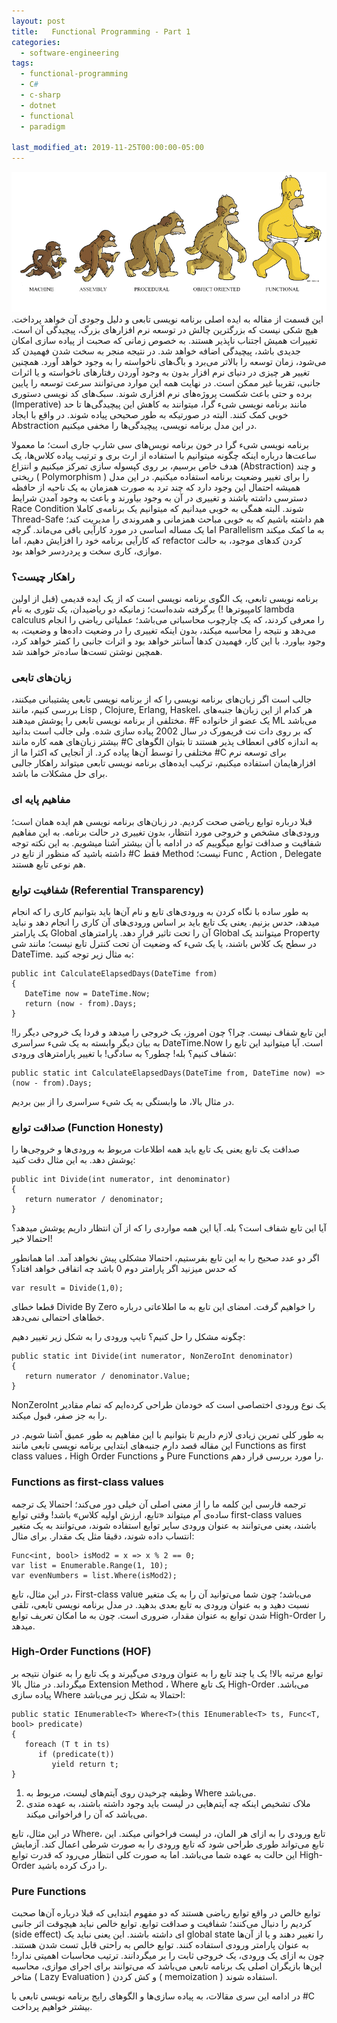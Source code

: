 ```yaml
---
layout: post
title:   Functional Programming - Part 1 
categories:
  - software-engineering
tags:
  - functional-programming 
  - C#
  - c-sharp
  - dotnet
  - functional
  - paradigm

last_modified_at: 2019-11-25T00:00:00-05:00
---
```

![Programming Paradigms](/assets/images/paradigms.png "سیر تکاملی الگوهای برنامه نویسی")
این قسمت از مقاله به ایده اصلی برنامه نویسی تابعی و دلیل وجودی آن خواهد پرداخت. هیچ شکی نیست که بزرگترین چالش در توسعه نرم افزار‌های بزرگ، پیچیدگی آن است. تغییرات همیش اجتناب ناپذیر هستند. به خصوص زمانی که صحبت از پیاده سازی امکان جدیدی باشد، پیچیدگی اضافه خواهد شد. در نتیجه منجر به سخت شدن فهمیدن کد می‌شود، زمان توسعه را بالاتر می‌برد و باگ‌های ناخواسته را به وجود خواهد آورد. همچنین تغییر هر چیزی در دنیای نرم افزار بدون به وجود آوردن رفتار‌های ناخواسته و یا اثرات جانبی، تقریبا غیر ممکن است. در نهایت همه این موارد می‌توانند سرعت توسعه را پایین برده و حتی باعث شکست پروژه‌های نرم افزاری شوند. سبک‌های کد نویسی دستوری (Imperative) مانند برنامه نویسی شیء گرا، میتوانند به کاهش این پیچیدگی‌ها تا حد خوبی کمک کنند. البته در صورتیکه به طور صحیحی پیاده شوند. در واقع با ایجاد Abstraction در این مدل برنامه نویسی، پیچیدگی‌ها را مخفی میکنیم.




برنامه نویسی شیء گرا در خون برنامه نویس‌های سی شارپ جاری است؛ ما معمولا ساعت‌ها درباره اینکه چگونه میتوانیم با استفاده از ارث بری و ترتیب پیاده کلاس‌ها، یک هدف خاص برسیم، بر روی کپسوله سازی تمرکز میکنیم و انتزاع (Abstraction) و چند ریختی ( Polymorphism ) را برای تغییر وضعیت برنامه استفاده میکنیم. در این مدل همیشه احتمال این وجود دارد که چند ترد به صورت همزمان به یک ناحیه از حافظه دسترسی داشته باشند و تغییری در آن به وجود بیاورند و باعث به وجود آمدن شرایط Race Condition شوند. البته همگی به خوبی میدانیم که میتوانیم یک برنامه‌ی کاملا Thread-Safe هم داشته باشیم که به خوبی مباحث همزمانی و همروندی را مدیریت کند؛ اما یک مساله اساسی در مورد کارآیی باقی می‌ماند. گرچه Parallelism به ما کمک میکند که کارآیی برنامه خود را افزایش دهیم، اما refactor کردن کد‌های موجود، به حالت موازی، کاری سخت و پردردسر خواهد بود.

### راهکار چیست؟

برنامه نویسی تابعی، یک الگوی برنامه نویسی است که از یک ایده قدیمی (قبل از اولین کامپیوتر‌ها !) برگرفته شده‌است؛ زمانیکه دو ریاضیدان، یک تئوری به نام  lambda calculus را معرفی کردند، که یک چارچوب محاسباتی می‌باشد؛ عملیاتی ریاضی را انجام می‌دهد و نتیجه را محاسبه میکند، بدون اینکه تغییری را در وضعیت داده‌ها و وضعیت، به وجود بیاورد. با این کار، فهمیدن کد‌ها آسانتر خواهد بود و اثرات جانبی را کمتر خواهد کرد، همچین نوشتن تست‌ها ساده‌تر خواهند شد.

### زبان‌های تابعی

جالب است اگر زبان‌های برنامه نویسی را که از برنامه نویسی تابعی پشتیبانی میکنند، بررسی کنیم، مانند Lisp , Clojure, Erlang, Haskel، هر کدام از این زبان‌ها جنبه‌های مختلفی از برنامه نویسی تابعی را پوشش میدهند. #F یک عضو از خانواده ML می‌باشد که بر روی دات نت فریمورک در سال 2002 پیاده سازی شده. ولی جالب است بدانید بیشتر زبان‌های همه کاره مانند #C به اندازه کافی انعطاف پذیر هستند تا بتوان الگوهای مختلفی را توسط آن‌ها پیاده کرد. از آنجایی که اکثرا ما از #C برای توسعه نرم افزارهایمان استفاده میکنیم، ترکیب ایده‌های برنامه نویسی تابعی میتواند راهکار جالبی برای حل مشکلات ما باشد.

### مفاهیم پایه ای

قبلا درباره توابع ریاضی صحت کردیم. در زبان‌های برنامه نویسی هم ایده همان است؛ ورودی‌های مشخص و خروجی مورد انتظار، بدون تغییری در حالت برنامه. به این مفاهیم شفافیت و صداقت توابع میگوییم که در ادامه با آن بیشتر آشنا میشویم. به این نکته توجه داشته باشید که منظور از تابع در #C فقط Method نیست؛ Func , Action , Delegate هم نوعی تابع هستند.


### شفافیت توابع (Referential Transparency)

به طور ساده با نگاه کردن به ورودی‌های تابع و نام آن‌ها باید بتوانیم کاری را که انجام میدهد، حدس بزنیم. یعنی یک تابع باید بر اساس ورودی‌های آن کاری را انجام دهد و نباید یک پارامتر Global آن را تحت تاثیر قرار دهد. پارامتر‌های Global میتوانند یک Property در سطح یک کلاس باشند، یا یک شیء که وضعیت آن تحت کنترل تابع نیست؛ مانند شی DateTime. به مثال زیر توجه کنید:

```
public int CalculateElapsedDays(DateTime from)
{
   DateTime now = DateTime.Now;
   return (now - from).Days;
}
```

این تابع شفاف نیست. چرا؟ چون امروز، یک خروجی را میدهد و فردا یک خروجی دیگر را! به بیان دیگر وابسته به یک شیء سراسری DateTime.Now است.
آیا میتوانید این تابع را شفاف کنیم؟ بله!
چطور؟ به سادگی! با تغییر پارامتر‌های ورودی:

```
public static int CalculateElapsedDays(DateTime from, DateTime now) => (now - from).Days;
```

در مثال بالا، ما وابستگی به یک شیء سراسری را از بین بردیم.


### صداقت توابع (Function Honesty)

صداقت یک تابع یعنی یک تابع باید همه اطلاعات مربوط به ورودی‌ها و خروجی‌ها را پوشش دهد. به این مثال دقت کنید:

```
public int Divide(int numerator, int denominator)
{
   return numerator / denominator;
}
```

آیا این تابع شفاف است؟ بله.
آیا این همه مواردی را که از آن انتظار داریم پوشش میدهد؟ احتمالا خیر!

اگر دو عدد صحیح را به این تابع بفرستیم، احتمالا مشکلی پیش نخواهد آمد. اما همانطور که حدس میزنید اگر پارامتر دوم 0 باشد چه اتفاقی خواهد افتاد؟

```
var result = Divide(1,0);

```

قطعا خطای Divide By Zero را خواهیم گرفت. امضای این تابع به ما اطلاعاتی درباره خطاهای احتمالی نمی‌دهد.

چگونه مشکل را حل کنیم؟ تایپ ورودی را به شکل زیر تغییر دهیم:

```
public static int Divide(int numerator, NonZeroInt denominator)
{
   return numerator / denominator.Value;
}
```

NonZeroInt یک نوع ورودی اختصاصی است که خودمان طراحی کرده‌ایم که تمام مقادیر را به جز صفر، قبول میکند.

به طور کلی تمرین زیادی لازم داریم تا بتوانیم با این مفاهیم به طور عمیق آشنا شویم. در این مقاله قصد دارم جنبه‌های ابتدایی برنامه نویسی تابعی مانند  Functions as first class values ، High Order Functions و Pure Functions را مورد بررسی قرار دهم.


### Functions as first-class values

ترجمه فارسی این کلمه ما را از معنی اصلی آن خیلی دور می‌کند؛ احتمالا یک ترجمه ساد‌ه‌ی آم میتواند «تابع، ارزش اولیه کلاس» باشد!
وقتی توابع first-class values باشند، یعنی می‌توانند به عنوان ورودی سایر توابع استفاده شوند، می‌توانند به یک متغیر انتساب داده شوند، دقیقا مثل یک مقدار. برای مثال:

```
Func<int, bool> isMod2 = x => x % 2 == 0;
var list = Enumerable.Range(1, 10);
var evenNumbers = list.Where(isMod2);
```

در این مثال، تابع، First-class value می‌باشد؛ چون شما می‌توانید آن را به یک متغیر نسبت دهید و به عنوان ورودی به تابع بعدی بدهید. در مدل برنامه نویسی تابعی، تلقی شدن توابع به عنوان مقدار، ضروری است. چون به ما امکان تعریف توابع High-Order را میدهد.

### High-Order Functions (HOF)

توابع مرتبه بالا! یک یا چند تابع را به عنوان ورودی می‌گیرند و یک تابع را به عنوان نتیجه بر میگرداند. در مثال بالا Extension Method ، Where یک تابع High-Order می‌باشد.
پیاده سازی Where احتمالا به شکل زیر می‌باشد:

```
public static IEnumerable<T> Where<T>(this IEnumerable<T> ts, Func<T, bool> predicate)
{
   foreach (T t in ts)
      if (predicate(t))
         yield return t;
}
```

1. وظیفه چرخیدن روی آیتم‌های لیست، مربوط به Where می‌باشد.
2. ملاک تشخیص اینکه چه آیتم‌هایی در لیست باید وجود داشته باشند، به عهده متدی می‌باشد که آن را فراخوانی میکند.

در این مثال، تابع Where، تابع ورودی را به ازای هر المان، در لیست فراخوانی میکند. این تابع می‌تواند طوری طراحی شود که تابع ورودی را به صورت شرطی اعمال کند. آزمایش این حالت به عهده شما می‌باشد. اما به صورت کلی انتظار می‌رود که قدرت توابع High-Order را درک کرده باشید.

### Pure Functions

توابع خالص در واقع توابع ریاضی هستند که دو مفهوم ابتدایی که قبلا درباره آن‌ها صحبت کردیم را دنبال می‌کنند؛ شفافیت و صداقت توابع. توابع خالص نباید هیچوقت اثر جانبی (side effect) ای داشته باشند. این یعنی نباید یک global state را تغییر دهند و یا از آن‌ها به عنوان پارامتر ورودی استفاده کنند. توابع خالص به راحتی قابل تست شدن هستند. چون به ازای یک ورودی، یک خروجی ثابت را بر میگردانند. ترتیب محاسبات اهمیتی ندارد! این‌ها بازیگران اصلی یک برنامه تابعی می‌باشد که می‌توانند برای اجرای موازی، محاسبه متاخر ( Lazy Evaluation ) و کش کردن ( memoization ) استفاده شوند.

در ادامه این سری مقالات، به پیاده سازی‌ها و الگوهای رایج برنامه نویسی تابعی با #C بیشتر خواهیم پرداخت.